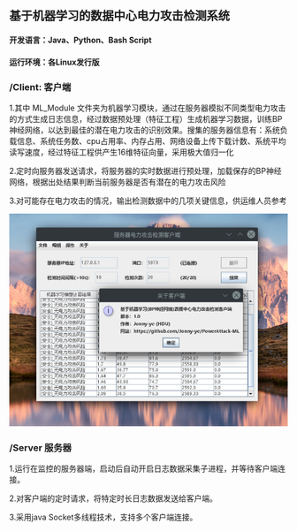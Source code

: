 ## 基于机器学习的数据中心电力攻击检测系统

#### 开发语言：Java、Python、Bash Script

#### 运行环境：各Linux发行版

### /Client: 客户端

1.其中 ML_Module 文件夹为机器学习模块，通过在服务器模拟不同类型电力攻击的方式生成日志信息，经过数据预处理（特征工程）生成机器学习数据，训练BP神经网络，以达到最佳的潜在电力攻击的识别效果。搜集的服务器信息有：系统负载信息、系统任务数、cpu占用率、内存占用、网络设备上传下载计数、系统平均读写速度，经过特征工程供产生16维特征向量，采用极大值归一化

2.定时向服务器发送请求，将服务器的实时数据进行预处理，加载保存的BP神经网络，根据出处结果判断当前服务器是否有潜在的电力攻击风险

3.对可能存在电力攻击的情况，输出检测数据中的几项关键信息，供运维人员参考


![image](https://github.com/Jonny-ye/PowerAttack-ML/blob/master/Client-GUI1.0.png)

### /Server 服务器

1.运行在监控的服务器端，启动后自动开启日志数据采集子进程，并等待客户端连接。

2.对客户端的定时请求，将特定时长日志数据发送给客户端。

3.采用java Socket多线程技术，支持多个客户端连接。
